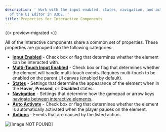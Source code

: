 ```yaml
---
description: ' Work with the input enabled, states, navigation, and action properties
  of the UI Editor in O3DE. '
title: Properties for Interactive Components
---
```


{{< preview-migrated >}}

All of the interactive components share a common set of properties. These properties are grouped into the following categories:
+ [**Input Enabled**](/docs/user-guide/interactivity/user-interface/editor/components-interactive-properties-input.md) - Check box or flag that determines whether the element can be interacted with.
+ [**Multi-Touch Input Enabled**](/docs/user-guide/interactivity/user-interface/editor/components-interactive-properties-multitouch-input.md) - Check box or flag that determines whether the element will handle multi-touch events. Requires multi-touch to be enabled on the parent UI canvas (enabled by default).
+ [**States**](/docs/user-guide/interactivity/user-interface/editor/components-interactive-properties-states.md) - Settings that determine the appearance of the element when in the **Hover**, **Pressed**, or **Disabled** states.
+ [**Navigation**](/docs/user-guide/interactivity/user-interface/editor/components-interactive-properties-navigation.md) - Settings that determine how the gamepad or arrow keys [navigate between interactive elements](/docs/user-guide/interactivity/user-interface/editor/components-firstfocus.md).
+ [**Auto Activate**](/docs/user-guide/interactivity/user-interface/editor/components-autoactivate.md) - Check box or flag that determines whether the element is automatically activated when the player pauses on the element.
+ [**Actions**](/docs/user-guide/interactivity/user-interface/editor/components-actions.md) - Events that are caused by the listed action.

![\[Image NOT FOUND\]](/images/user-guide/game_ui_editor/ui-editor-components-interactive-properties.png)
